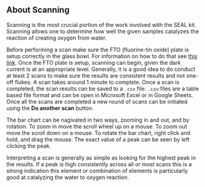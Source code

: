 <h2>About Scanning</h2>

<p>Scanning is the most crucial portion of the work involved with the SEAL kit. Scanning allows one to determine how well the given samples catalyzes the reaction of creating oxygen from water.</p>

<p>Before performing a scan make sure the FTO (fluorine-tin oxide) plate is setup correctly in the glass bowl. For information on how to do that see <a href="https://www.notion.so/Testing-a-Plate-c89e93b206d74cbba8a8eca2605be462#4e1335f53f764527a14e2089e86d3f7c">this link</a>. Once the FTO plate is setup, scanning can begin, given the dark current is at an appropriate level.  Generally, it is a good idea to do conduct at least 2 scans to make sure the results are consistent results and not one-off flukes. A scan takes around 1 minute to complete.  Once a scan is completed, the scan results can be saved to a <code>.csv</code> file. <code>.csv</code> files are a table based file format and can be open in Microsoft Excel or in Google Sheets.  Once all the scans are completed a new round of scans can be initiated using the <b>Do another scan</b> button.</p>

<p>The bar chart can be nagivated in two ways, zooming in and out, and by rotation.  To zoom in move the scroll wheel up on a mouse.  To zoom out move the scroll down on a mouse.  To rotate the bar chart, right click and hold, and drag the mouse. The exact value of a peak can be seen by left clicking the peak.</p>

<p>Interpreting a scan is generally as simple as looking for the highest peak in the results.  If a peak is high consistently across all or most scans this is a strong indication this element or combination of elements is particularly good at catalyzing the water to oxygen reaction.</p>
